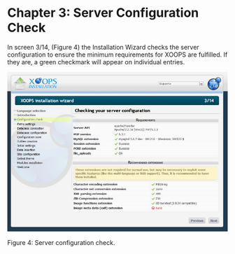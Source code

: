 # Chapter 3: Server Configuration Check

In screen 3/14, \(Figure 4\) the Installation Wizard checks the server configuration to ensure the minimum requirements for XOOPS are fulfilled. If they are, a green checkmark will appear on individual entries.

![](.gitbook/assets/img_10.jpg)

Figure 4: Server configuration check.


